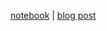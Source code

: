 [notebook](http://nbviewer.ipython.org/github/IndicoDataSolutions/examples/blob/master/email/viz_sentiment.ipynb) | [blog post](https://docs.google.com/document/d/1ZY0LaZweSzb1VQS9Zjy2ziRG2hfWgJuwXCnnBcvIlgw/edit?usp=sharing)
